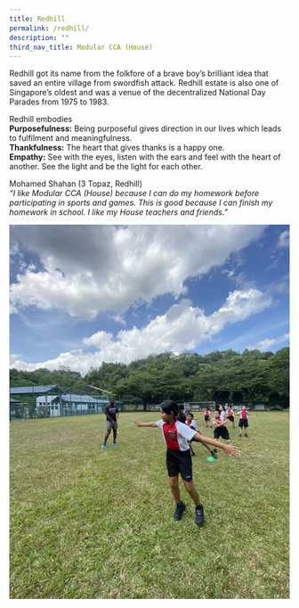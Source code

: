 ```yaml
---
title: Redhill
permalink: /redhill/
description: ""
third_nav_title: Modular CCA (House)
---
```

<p>Redhill got its name from the folkfore of a brave boy&rsquo;s brilliant idea that saved an entire village from swordfish attack. Redhill estate is also one of Singapore&rsquo;s oldest and was a venue of the decentralized National Day Parades from 1975 to 1983.</p>
<p>Redhill embodies<br><strong>Purposefulness:</strong>&nbsp;Being purposeful gives direction in our lives which leads to fulfilment and meaningfulness.<br><strong>Thankfulness:</strong>&nbsp;The heart that gives thanks is a happy one.<br><strong>Empathy:</strong>&nbsp;See with the eyes, listen with the ears and feel with the heart of another. See the light and be the light for each other.</p>
<p>Mohamed Shahan (3 Topaz, Redhill)<br><em>&ldquo;I like Modular CCA (House) because I can do my homework before participating in sports and games. This is good because I can finish my homework in school. I like my House teachers and friends.&rdquo;&nbsp;</em></p>

![](/images/IMG_6773-scaled-e1624626346932-768x1024.jpg)